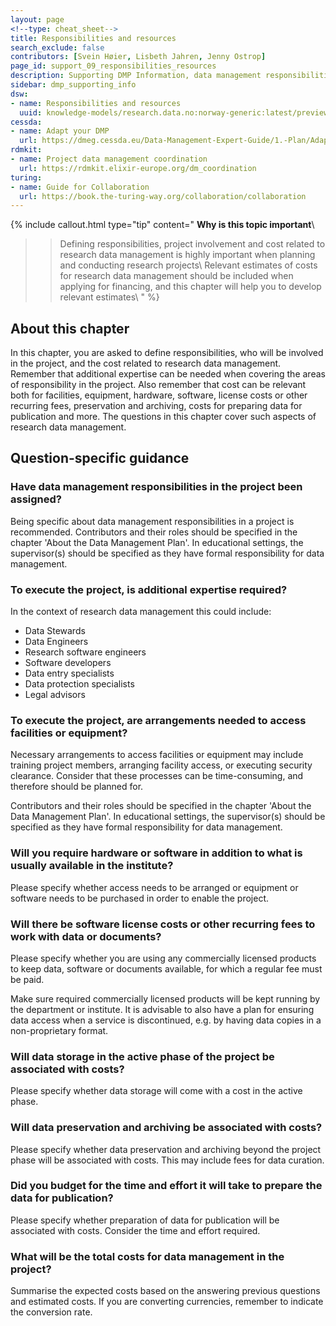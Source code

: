```yaml
---
layout: page
<!--type: cheat_sheet-->
title: Responsibilities and resources
search_exclude: false
contributors: [Svein Høier, Lisbeth Jahren, Jenny Ostrop]
page_id: support_09_responsibilities_resources
description: Supporting DMP Information, data management responsibilities, data management resources
sidebar: dmp_supporting_info
dsw:
- name: Responsibilities and resources
  uuid: knowledge-models/research.data.no:norway-generic:latest/preview?questionUuid=b450d1a4-b0ad-4e62-8b40-967bad5e1437
cessda:
- name: Adapt your DMP
  url: https://dmeg.cessda.eu/Data-Management-Expert-Guide/1.-Plan/Adapt-your-DMP-Part-1
rdmkit:
- name: Project data management coordination
  url: https://rdmkit.elixir-europe.org/dm_coordination
turing:
- name: Guide for Collaboration
  url: https://book.the-turing-way.org/collaboration/collaboration
---
```


{% include callout.html type="tip" content="
**Why is this topic important**\\
>> Defining responsibilities, project involvement and cost related to research data management is highly important when planning and conducting research projects\\
>> Relevant estimates of costs for research data management should be included when applying for financing, and this chapter will help you to develop relevant estimates\\
" %}

## About this chapter
In this chapter, you are asked to define responsibilities, who will be involved in the project, and the cost related to research data management. Remember that additional expertise can be needed when covering the areas of responsibility in the project. Also remember that cost can be relevant both for facilities, equipment, hardware, software, license costs or other recurring fees, preservation and archiving, costs for preparing data for publication and more. The questions in this chapter cover such aspects of research data management.       


## Question-specific guidance

### Have data management responsibilities in the project been assigned?
Being specific about data management responsibilities in a project is recommended. Contributors and their roles should be specified in the chapter 'About the Data Management Plan'. In educational settings, the supervisor(s) should be specified as they have formal responsibility for data management.

### To execute the project, is additional expertise required?
In the context of research data management this could include:

* Data Stewards
* Data Engineers
* Research software engineers
* Software developers
* Data entry specialists
* Data protection specialists
* Legal advisors

### To execute the project, are arrangements needed to access facilities or equipment?
Necessary arrangements to access facilities or equipment may include training project members, arranging facility access, or executing security clearance. Consider that these processes can be time-consuming, and therefore should be planned for.

Contributors and their roles should be specified in the chapter 'About the Data Management Plan'. In educational settings, the supervisor(s) should be specified as they have formal responsibility for data management.

### Will you require hardware or software in addition to what is usually available in the institute?
Please specify whether access needs to be arranged or equipment or software needs to be purchased in order to enable the project.

### Will there be software license costs or other recurring fees to work with data or documents?
Please specify whether you are using any commercially licensed products to keep data, software or documents available, for which a regular fee must be paid.

Make sure required commercially licensed products will be kept running by the department or institute. It is advisable to also have a plan for ensuring data access when a service is discontinued, e.g. by having data copies in a non-proprietary format.

### Will data storage in the active phase of the project be associated with costs?
Please specify whether data storage will come with a cost in the active phase.

### Will data preservation and archiving be associated with costs?
Please specify whether data preservation and archiving beyond the project phase will be associated with costs. This may include fees for data curation.

### Did you budget for the time and effort it will take to prepare the data for publication?
Please specify whether preparation of data for publication will be associated with costs. Consider the time and effort required.

### What will be the total costs for data management in the project?
Summarise the expected costs based on the answering previous questions and estimated costs. If you are converting currencies, remember to indicate the conversion rate.
